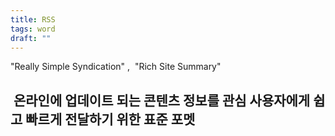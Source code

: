 ```yaml
---
title: RSS
tags: word
draft: ""
---
```

"Really Simple Syndication" ,  "Rich Site Summary"


 온라인에 업데이트 되는 콘텐츠 정보를 관심 사용자에게 쉽고 빠르게 전달하기 위한 표준 포멧
 
---

